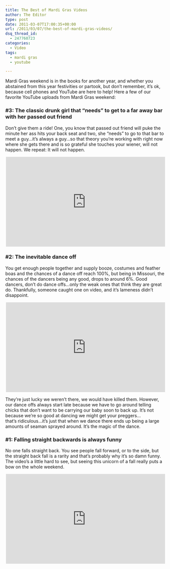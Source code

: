 ```yaml
---
title: The Best of Mardi Gras Videos
author: The Editor
type: post
date: 2011-03-07T17:00:35+00:00
url: /2011/03/07/the-best-of-mardi-gras-videos/
dsq_thread_id:
  - 247760723
categories:
  - Video
tags:
  - mardi gras
  - youtube

---
```

Mardi Gras weekend is in the books for another year, and whether you abstained from this year festivities or partook, but don&#8217;t remember, it&#8217;s ok, because cell phones and YouTube are here to help! Here a few of our favorite YouTube uploads from Mardi Gras weekend:

### #3: The classic drunk girl that &#8220;needs&#8221; to get to a far away bar with her passed out friend

Don&#8217;t give them a ride! One, you know that passed out friend will puke the minute her ass hits your back seat and two, she &#8220;needs&#8221; to go to that bar to meet a guy&#8230;it&#8217;s always a guy&#8230;so that theory you&#8217;re working with right now where she gets there and is so grateful she touches your wiener, will not happen. We repeat: It will not happen.

<span class="embed-youtube" style="text-align:center; display: block;"><iframe class='youtube-player' type='text/html' width='500' height='282' src='http://www.youtube.com/embed/vezXWsiD5WI?version=3&#038;rel=1&#038;fs=1&#038;autohide=2&#038;showsearch=0&#038;showinfo=1&#038;iv_load_policy=1&#038;wmode=transparent' allowfullscreen='true' style='border:0;'></iframe></span>

### #2: The inevitable dance off

You get enough people together and supply booze, costumes and feather boas and the chances of a dance off reach 100%, but being in Missouri, the chances of the dancers being any good, drops to around 6%. Good dancers, don&#8217;t do dance offs&#8230;only the weak ones that think they are great do. Thankfully, someone caught one on video, and it&#8217;s lameness didn&#8217;t disappoint.

<span class="embed-youtube" style="text-align:center; display: block;"><iframe class='youtube-player' type='text/html' width='500' height='282' src='http://www.youtube.com/embed/UrsctXlpAdA?version=3&#038;rel=1&#038;fs=1&#038;autohide=2&#038;showsearch=0&#038;showinfo=1&#038;iv_load_policy=1&#038;wmode=transparent' allowfullscreen='true' style='border:0;'></iframe></span>

They&#8217;re just lucky we weren&#8217;t there, we would have killed them. However, our dance offs always start late because we have to go around telling chicks that don&#8217;t want to be carrying our baby soon to back up. It&#8217;s not because we&#8217;re so good at dancing we might get your preggers&#8230;that&#8217;s ridiculous&#8230;it&#8217;s just that when we dance there ends up being a large amounts of seaman sprayed around. It&#8217;s the magic of the dance.

### #1: Falling straight backwards is always funny

No one falls straight back. You see people fall forward, or to the side, but the straight back fall is a rarity and that&#8217;s probably why it&#8217;s so damn funny. The video&#8217;s a little hard to see, but seeing this unicorn of a fall really puts a bow on the whole weekend.

<span class="embed-youtube" style="text-align:center; display: block;"><iframe class='youtube-player' type='text/html' width='500' height='282' src='http://www.youtube.com/embed/K3w_wQHGJY8?version=3&#038;rel=1&#038;fs=1&#038;autohide=2&#038;showsearch=0&#038;showinfo=1&#038;iv_load_policy=1&#038;wmode=transparent' allowfullscreen='true' style='border:0;'></iframe></span>